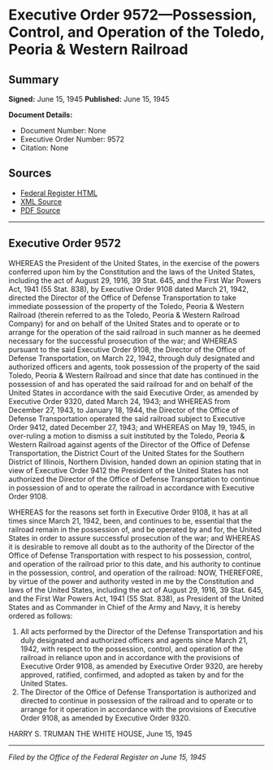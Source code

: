 # Executive Order 9572—Possession, Control, and Operation of the Toledo, Peoria & Western Railroad

## Summary

**Signed:** June 15, 1945
**Published:** June 15, 1945

**Document Details:**
- Document Number: None
- Executive Order Number: 9572
- Citation: None

## Sources
- [Federal Register HTML](https://www.presidency.ucsb.edu/documents/executive-order-9572-possession-control-and-operation-the-toledo-peoria-western-railroad)
- [XML Source](None)
- [PDF Source](None)

---

## Executive Order 9572

WHEREAS the President of the United States, in the exercise of the powers conferred upon him by the Constitution and the laws of the United States, including the act of August 29, 1916, 39 Stat. 645, and the First War Powers Act, 1941 (55 Stat. 838), by Executive Order 9108 dated March 21, 1942, directed the Director of the Office of Defense Transportation to take immediate possession of the property of the Toledo, Peoria & Western Railroad (therein referred to as the Toledo, Peoria & Western Railroad Company) for and on behalf of the United States and to operate or to arrange for the operation of the said railroad in such manner as he deemed necessary for the successful prosecution of the war; and
WHEREAS pursuant to the said Executive Order 9108, the Director of the Office of Defense Transportation, on March 22, 1942, through duly designated and authorized officers and agents, took possession of the property of the said Toledo, Peoria & Western Railroad and since that date has continued in the possession of and has operated the said railroad for and on behalf of the United States in accordance with the said Executive Order, as amended by Executive Order 9320, dated March 24, 1943; and
WHEREAS from December 27, 1943, to January 18, 1944, the Director of the Office of Defense Transportation operated the said railroad subject to Executive Order 9412, dated December 27, 1943; and
WHEREAS on May 19, 1945, in over-ruling a motion to dismiss a suit instituted by the Toledo, Peoria & Western Railroad against agents of the Director of the Office of Defense Transportation, the District Court of the United States for the Southern District of Illinois, Northern Division, handed down an opinion stating that in view of Executive Order 9412 the President of the United States has not authorized the Director of the Office of Defense Transportation to continue in possession of and to operate the railroad in accordance with Executive Order 9108.

WHEREAS for the reasons set forth in Executive Order 9108, it has at all times since March 21, 1942, been, and continues to be, essential that the railroad remain in the possession of, and be operated by and for, the United States in order to assure successful prosecution of the war; and
WHEREAS it is desirable to remove all doubt as to the authority of the Director of the Office of Defense Transportation with respect to his possession, control, and operation of the railroad prior to this date, and his authority to continue in the possession, control, and operation of the railroad:
NOW, THEREFORE, by virtue of the power and authority vested in me by the Constitution and laws of the United States, including the act of August 29, 1916, 39 Stat. 645, and the First War Powers Act, 1941 (55 Stat. 838), as President of the United States and as Commander in Chief of the Army and Navy, it is hereby ordered as follows:
1. All acts performed by the Director of the Defense Transportation and his duly designated and authorized officers and agents since March 21, 1942, with respect to the possession, control, and operation of the railroad in reliance upon and in accordance with the provisions of Executive Order 9108, as amended by Executive Order 9320, are hereby approved, ratified, confirmed, and adopted as taken by and for the United States.
2. The Director of the Office of Defense Transportation is authorized and directed to continue in possession of the railroad and to operate or to arrange for it operation in accordance with the provisions of Executive Order 9108, as amended by Executive Order 9320.

HARRY S. TRUMAN
THE WHITE HOUSE,
June 15, 1945

---

*Filed by the Office of the Federal Register on June 15, 1945*
